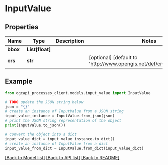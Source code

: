 # InputValue


## Properties

Name | Type | Description | Notes
------------ | ------------- | ------------- | -------------
**bbox** | **List[float]** |  | 
**crs** | **str** |  | [optional] [default to 'http://www.opengis.net/def/crs/OGC/1.3/CRS84']

## Example

```python
from ogcapi_processes_client.models.input_value import InputValue

# TODO update the JSON string below
json = "{}"
# create an instance of InputValue from a JSON string
input_value_instance = InputValue.from_json(json)
# print the JSON string representation of the object
print(InputValue.to_json())

# convert the object into a dict
input_value_dict = input_value_instance.to_dict()
# create an instance of InputValue from a dict
input_value_from_dict = InputValue.from_dict(input_value_dict)
```
[[Back to Model list]](../README.md#documentation-for-models) [[Back to API list]](../README.md#documentation-for-api-endpoints) [[Back to README]](../README.md)


